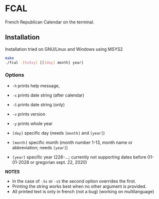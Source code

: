 # FCAL

French Republican Calendar on the terminal.

## Installation

Installation tried on GNU/Linux and Windows using MSYS2

```bash
make
./fcal -[hsSvy] [[[day] month] year]
```

### Options
* `-h` prints help message,
* `-s` prints date string (after calendar)
* `-S` prints date string (only)
* `-v` prints version
* `-y` prints whole year

* `[day]` specific day (needs `[month]` and `[year]`)
* `[month]` specific month (month number 1-13, month name or abbreviation; needs `[year]`)
* `[year]` specific year (228-...; currently not supporting dates before 01-01-2028 or gregorian sept. 22, 2020)

**NOTES**

* In the case of `-Ss` or `-sS` the second option overrides the first.
* Printing the string works best when no other argument is provided.
* All printed text is only in french (not a bug) (working on multilanguage)
